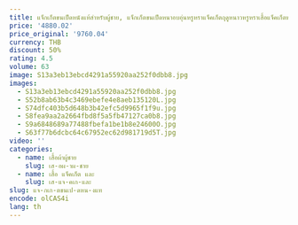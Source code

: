 ```yaml
---
title: แจ็กเก็ตขนเป็ดหนังแท้สำหรับผู้ชาย, แจ็กเก็ตขนเป็ดหนาอบอุ่นหรูหราแจ็คเก็ตฤดูหนาวหรูหราเสื้อแจ็คเก็ตหนังวัวขนปุยสำหรับผู้ชาย
price: '4880.02'
price_original: '9760.04'
currency: THB
discount: 50%
rating: 4.5
volume: 63
image: S13a3eb13ebcd4291a55920aa252f0dbb8.jpg
images:
  - S13a3eb13ebcd4291a55920aa252f0dbb8.jpg
  - S52b8ab63b4c3469ebefe4e8aeb135120L.jpg
  - S74dfc403b5d648b3b42efc5d9965f1f9u.jpg
  - S8fea9aa2a2664fbd8f5a5fb47127ca0b8.jpg
  - S9a6848689a77488fbefa1be1b8e24600O.jpg
  - S63f77b6dcbc64c67952ec62d981719d5T.jpg
video: ''
categories:
  - name: เสื้อผ้าผู้ชาย
    slug: เส-อผ-าผ-ชาย
  - name: เสื้อ แจ็คเก็ต และ
    slug: เส-แจ-คเก-และ
slug: แจ-กเก-ตขนเป-ดหน-งแท
encode: olCAS4i
lang: th
---
```

  